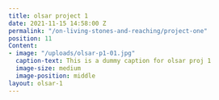 ```yaml
---
title: olsar project 1
date: 2021-11-15 14:58:00 Z
permalink: "/on-living-stones-and-reaching/project-one"
position: 11
Content:
- image: "/uploads/olsar-p1-01.jpg"
  caption-text: This is a dummy caption for olsar proj 1
  image-size: medium
  image-position: middle
layout: olsar-1
---
```


